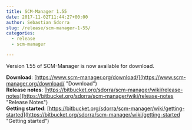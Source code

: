 ```yaml
---
title: SCM-Manager 1.55
date: 2017-11-02T11:44:27+00:00
author: Sebastian Sdorra
slug: /release/scm-manager-1-55/
categories:
  - release
  - scm-manager

---
```

Version 1.55 of SCM-Manager is now available for download.

**Download**: [https://www.scm-manager.org/download/](https://www.scm-manager.org/download/ "Download")  
**Release notes**: [https://bitbucket.org/sdorra/scm-manager/wiki/release-notes](https://bitbucket.org/sdorra/scm-manager/wiki/release-notes "Release Notes")  
**Getting started**: [https://bitbucket.org/sdorra/scm-manager/wiki/getting-started](https://bitbucket.org/sdorra/scm-manager/wiki/getting-started "Getting started")
